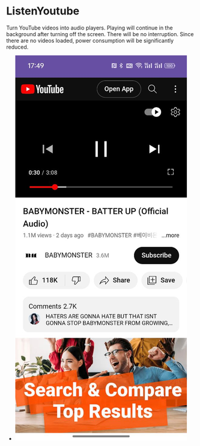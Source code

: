 # ListenYoutube
Turn YouTube videos into audio players. Playing will continue in the background after turning off the screen. There will be no interruption. Since there are no videos loaded, power consumption will be significantly reduced.
- ![Audio Playing](Screenshot.jpg)
